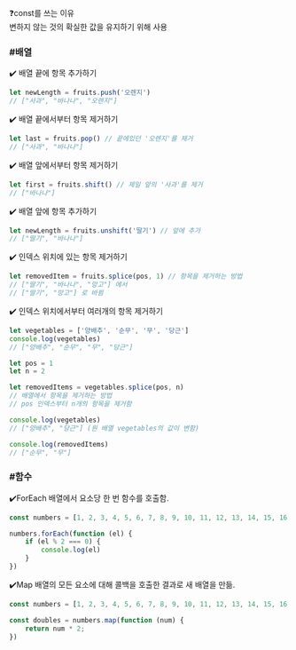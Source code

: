 ❓const를 쓰는 이유<br>
변하지 않는 것의 확실한 값을 유지하기 위해 사용

### #배열
✔️ 배열 끝에 항목 추가하기
```js
let newLength = fruits.push('오렌지')
// ["사과", "바나나", "오렌지"]

```
✔️ 배열 끝에서부터 항목 제거하기
```js
let last = fruits.pop() // 끝에있던 '오렌지'를 제거
// ["사과", "바나나"]

```
✔️ 배열 앞에서부터 항목 제거하기
```js
let first = fruits.shift() // 제일 앞의 '사과'를 제거
// ["바나나"]

```
✔️ 배열 앞에 항목 추가하기
```js
let newLength = fruits.unshift('딸기') // 앞에 추가
// ["딸기", "바나나"]

```
✔️ 인덱스 위치에 있는 항목 제거하기
```js
let removedItem = fruits.splice(pos, 1) // 항목을 제거하는 방법
// ["딸기", "바나나", "망고"] 에서
// ["딸기", "망고"] 로 바뀜

```
✔️ 인덱스 위치에서부터 여러개의 항목 제거하기
```js
let vegetables = ['양배추', '순무', '무', '당근']
console.log(vegetables)
// ["양배추", "순무", "무", "당근"]

let pos = 1
let n = 2

let removedItems = vegetables.splice(pos, n)
// 배열에서 항목을 제거하는 방법
// pos 인덱스부터 n개의 항목을 제거함

console.log(vegetables)
// ["양배추", "당근"] (원 배열 vegetables의 값이 변함)

console.log(removedItems)
// ["순무", "무"]

```

### #함수
✔️ForEach
배열에서 요소당 한 번 함수를 호출함.
```js
const numbers = [1, 2, 3, 4, 5, 6, 7, 8, 9, 10, 11, 12, 13, 14, 15, 16, 17, 18, 19, 20];

numbers.forEach(function (el) {
    if (el % 2 === 0) {
        console.log(el)
    }
})
```
✔️Map
배열의 모든 요소에 대해 콜백을 호출한 결과로 새 배열을 만듦.
```js
const numbers = [1, 2, 3, 4, 5, 6, 7, 8, 9, 10, 11, 12, 13, 14, 15, 16, 17, 18, 19, 20];

const doubles = numbers.map(function (num) {
    return num * 2;
})
```



